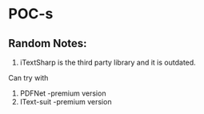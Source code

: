# POC-s

## Random Notes:
1. iTextSharp is the third party library and it is outdated.

Can try with 
1. PDFNet      -premium version
2. IText-suit  -premium version
